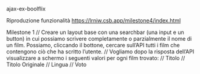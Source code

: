 ajax-ex-boolflix

Riproduzione funzionalità https://lrniw.csb.app/milestone4/index.html

Milestone 1
// Creare un layout base con una searchbar (una input e un button) in cui possiamo scrivere completamente o parzialmente il nome di un film. Possiamo, cliccando il  bottone, cercare sull’API tutti i film che contengono ciò che ha scritto l’utente.
// Vogliamo dopo la risposta dell’API visualizzare a schermo i seguenti valori per ogni film trovato:
// Titolo
// Titolo Originale
// Lingua
// Voto